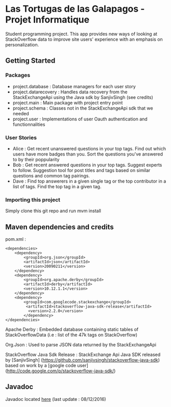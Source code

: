 # Las Tortugas de las Galapagos - Projet Informatique 

Student programming project. 
This app provides new ways of looking at StackOverflow data to improve site users' experience with an emphasis on personalization.

## Getting Started

### Packages
* project.database : Database managers for each user story
* project.datarecovery : Handles data recovery from the StackExchangeApi using the Java sdk by SanjivSingh (see credits)
* project.main : Main package with project entry point
* project.schema : Classes not in the StackExchangeApi sdk that we needed
* project.user : Implementations of user Oauth authentication and functionnalities

### User Stories
* Alice : Get recent unanswered questions in your top tags. Find out which users have more badges than you. Sort the questions you've answered to by their poppularity
* Bob : Get recent answered questions in your top tags. Suggest experts to follow. Suggestion tool for post titles and tags based on similar questions and common tag pairings.
* Dave : Find top answerers in a given single tag or the top contributor in a list of tags. Find the top tag in a given tag.

### Importing this project
Simply clone this git repo and run mvm install

## Maven dependencies and credits

pom.xml :
```
<dependencies>
	<dependency>
		<groupId>org.json</groupId>
		<artifactId>json</artifactId>
		<version>20090211</version>
	</dependency>
	<dependency>
		<groupId>org.apache.derby</groupId>
		<artifactId>derby</artifactId>
		<version>10.12.1.1</version>
	</dependency>
	<dependency>  
		<groupId>com.googlecode.stackexchange</groupId>  
		 <artifactId>stackoverflow-java-sdk-release</artifactId>  
		  <version>2.2.0</version>  
		</dependency>  
</dependencies>
```
Apache Derby : Embedded database containing static tables of StackOverflowData (i.e : list of the 47k tags on StackOverflow)

Org.Json : Used to parse JSON data returned by the StackExchangeApi

StackOverflow Java Sdk Release : StackExchange Api Java SDK released by [SanjivSingh] (https://github.com/sanjivsingh/stackoverflow-java-sdk) based on work by a [google code user] (http://code.google.com/p/stackoverflow-java-sdk/) 

## Javadoc

Javadoc located [here](http://lastortugas-javadoc.pagesperso-orange.fr/) (last update : 08/12/2016)

